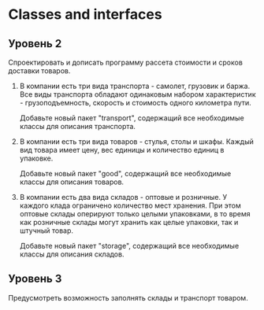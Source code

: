 <h1>Classes and interfaces</h1>
<h2>Уровень 2</h2>
<p>Спроектировать и дописать программу рассета стоимости и сроков доставки товаров.</p>
<p></p>
<ol>
    <li><p>В компании есть три вида транспорта - самолет, грузовик и баржа. Все виды транспорта обладают одинаковым набором характеристик -
    грузоподъемность, скорость и стоимость одного километра пути.</p>
    <p>Добавьте новый пакет "transport", содержащий все необходимые классы для описания транспорта.</p></li>
    <li><p>В компании есть три вида товаров - стулья, столы и шкафы. Каждый вид товара имеет цену, вес единицы и количество единиц в упаковке.</p>
    <p>Добавьте новый пакет "good", содержащий все необходимые классы для описания товаров.</p></li>
    <li><p>В компании есть два вида складов - оптовые и розничные. У каждого клада ограничено количество мест хранения. При этом оптовые склады оперируют только целыми упаковками, в то время как розничные склады могут хранить как целые упаковки, так и штучный товар.</p>
    <p>Добавьте новый пакет "storage", содержащий все необходимые классы для описания складов.</p></li>
</ol>
<h2>Уровень 3</h2>
<p>Предусмотреть возможность заполнять склады и транспорт товаром.</p>